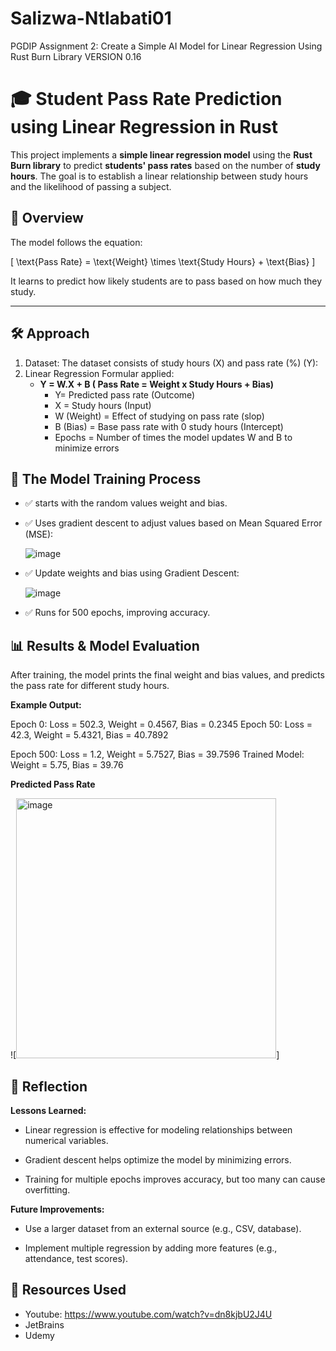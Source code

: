 # Salizwa-Ntlabati01
PGDIP Assignment 2: Create a Simple AI Model for Linear Regression Using Rust Burn Library VERSION 0.16

# 🎓 Student Pass Rate Prediction using Linear Regression in Rust

This project implements a **simple linear regression model** using the **Rust Burn library** to predict **students' pass rates** based on the number of **study hours**.  The goal is to establish a linear relationship between study hours and the likelihood of passing a subject.

## 📖 Overview
The model follows the equation:

\[
\text{Pass Rate} = \text{Weight} \times \text{Study Hours} + \text{Bias}
\]

It learns to predict how likely students are to pass based on how much they study.

---

## 🛠 Approach

1. Dataset: The dataset consists of study hours (X) and pass rate (%) (Y):
2. Linear Regression Formular applied:
   - **Y = W.X + B ( Pass Rate = Weight x Study Hours + Bias)**
       - Y= Predicted pass rate (Outcome)
       - X = Study hours (Input)
       - W (Weight) = Effect of studying on pass rate (slop)
       - B (Bias) = Base pass rate with 0 study hours (Intercept)
     - Epochs = Number of times the model updates W and B to minimize errors
    
  ## 👟 The Model Training Process

  - ✅ starts with the random values  weight and bias.
  - ✅ Uses gradient descent to adjust values based on Mean Squared Error (MSE):

    ![image](https://github.com/user-attachments/assets/46641ff8-be20-4bbc-8888-3548113fa119)
  
   - ✅ Update weights and bias using Gradient Descent:

      ![image](https://github.com/user-attachments/assets/35fd21e2-4dcb-4488-b993-f978bdb662dc)

  - ✅ Runs for 500 epochs, improving accuracy.


## 📊 Results & Model Evaluation

After training, the model prints the final weight and bias values, and predicts the pass rate for different study hours.

**Example Output:**

Epoch 0: Loss = 502.3, Weight = 0.4567, Bias = 0.2345
Epoch 50: Loss = 42.3, Weight = 5.4321, Bias = 40.7892

Epoch 500: Loss = 1.2, Weight = 5.7527, Bias = 39.7596
Trained Model: Weight = 5.75, Bias = 39.76


**Predicted Pass Rate**

![<img width="416" alt="image" src="https://github.com/user-attachments/assets/6c4b90e2-dc69-4533-9cf7-aa1d04bc235c" />]


## 🤔 Reflection ##

**Lessons Learned:**

- Linear regression is effective for modeling relationships between numerical variables.

- Gradient descent helps optimize the model by minimizing errors.

- Training for multiple epochs improves accuracy, but too many can cause overfitting.

**Future Improvements:**

- Use a larger dataset from an external source (e.g., CSV, database).

- Implement multiple regression by adding more features (e.g., attendance, test scores).


## 📜 Resources Used ##

- Youtube: https://www.youtube.com/watch?v=dn8kjbU2J4U
- JetBrains
- Udemy


     
